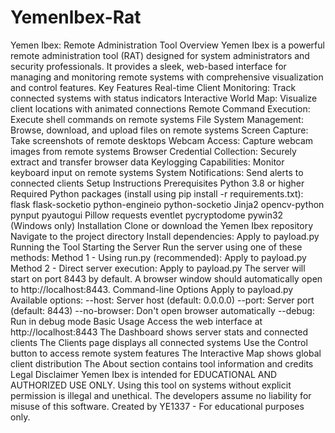 # Yemenlbex-Rat

Yemen Ibex: Remote Administration Tool
Overview
Yemen Ibex is a powerful remote administration tool (RAT) designed for system administrators and security professionals. It provides a sleek, web-based interface for managing and monitoring remote systems with comprehensive visualization and control features.
Key Features
Real-time Client Monitoring: Track connected systems with status indicators
Interactive World Map: Visualize client locations with animated connections
Remote Command Execution: Execute shell commands on remote systems
File System Management: Browse, download, and upload files on remote systems
Screen Capture: Take screenshots of remote desktops
Webcam Access: Capture webcam images from remote systems
Browser Credential Collection: Securely extract and transfer browser data
Keylogging Capabilities: Monitor keyboard input on remote systems
System Notifications: Send alerts to connected clients
Setup Instructions
Prerequisites
Python 3.8 or higher
Required Python packages (install using pip install -r requirements.txt):
flask
flask-socketio
python-engineio
python-socketio
Jinja2
opencv-python
pynput
pyautogui
Pillow
requests
eventlet
pycryptodome
pywin32 (Windows only)
Installation
Clone or download the Yemen Ibex repository
Navigate to the project directory
Install dependencies:
Apply to payload.py
Running the Tool
Starting the Server
Run the server using one of these methods:
Method 1 - Using run.py (recommended):
Apply to payload.py
Method 2 - Direct server execution:
Apply to payload.py
The server will start on port 8443 by default. A browser window should automatically open to http://localhost:8443.
Command-line Options
Apply to payload.py
Available options:
--host: Server host (default: 0.0.0.0)
--port: Server port (default: 8443)
--no-browser: Don't open browser automatically
--debug: Run in debug mode
Basic Usage
Access the web interface at http://localhost:8443
The Dashboard shows server stats and connected clients
The Clients page displays all connected systems
Use the Control button to access remote system features
The Interactive Map shows global client distribution
The About section contains tool information and credits
Legal Disclaimer
Yemen Ibex is intended for EDUCATIONAL AND AUTHORIZED USE ONLY. Using this tool on systems without explicit permission is illegal and unethical. The developers assume no liability for misuse of this software.
Created by YE1337 - For educational purposes only.
